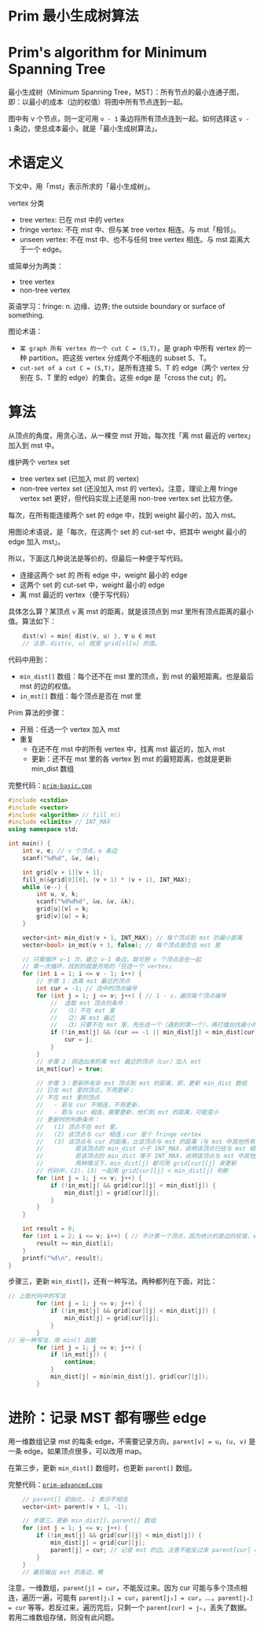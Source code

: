 # Prim 最小生成树算法
# Prim's algorithm for Minimum Spanning Tree

最小生成树（Minimum Spanning Tree，MST）：所有节点的最小连通子图，即：以最小的成本（边的权值）将图中所有节点连到一起。

图中有 v 个节点，则一定可用 `v - 1` 条边将所有顶点连到一起。如何选择这 `v - 1` 条边，使总成本最小，就是「最小生成树算法」。

# 术语定义

下文中，用「mst」表示所求的「最小生成树」。

vertex 分类
- tree vertex: 已在 mst 中的 vertex
- fringe vertex: 不在 mst 中、但与某 tree vertex 相连。与 mst「相邻」。
- unseen vertex: 不在 mst 中、也不与任何 tree vertex 相连。与 mst 距离大于一个 edge。

或简单分为两类：
- tree vertex
- non-tree vertex

英语学习：fringe: n. 边缘、边界; the outside boundary or surface of something.

图论术语：
- `某 graph 所有 vertex 的一个 cut C = (S,T)`，是 graph 中所有 vertex 的一种 partition，把这些 vertex 分成两个不相连的 subset S、T。
- `cut-set of a cut C = (S,T)`，是所有连接 S、T 的 edge（两个 vertex 分别在 S、T 里的 edge）的集合。这些 edge 是「cross the cut」的。

# 算法

从顶点的角度，用贪心法，从一棵空 mst 开始，每次找「离 mst 最近的 vertex」加入到 mst 中。

维护两个 vertex set
- tree vertex set (已加入 mst 的 vertex)
- non-tree vertex set (还没加入 mst 的 vertex)。注意，理论上用 fringe vertex set 更好，但代码实现上还是用 non-tree vertex set 比较方便。

每次，在所有能连接两个 set 的 edge 中，找到 weight 最小的，加入 mst。

用图论术语说，是「每次，在这两个 set 的 cut-set 中，把其中 weight 最小的 edge 加入 mst」。

所以，下面这几种说法是等价的，但最后一种便于写代码。
- 连接这两个 set 的 所有 edge 中，weight 最小的 edge
- 这两个 set 的 cut-set 中，weight 最小的 edge
- 离 mst 最近的 vertex（便于写代码）

具体怎么算？某顶点 `v` 离 mst 的距离，就是该顶点到 mst 里所有顶点距离的最小值。算法如下：
```cpp
    dist(v) = min{ dist(v, u) }, ∀ u ∈ mst
    // 注意，dist(v, u) 就是 grid[v][u] 的值。
```

代码中用到：
- `min_dist[]` 数组：每个还不在 mst 里的顶点，到 mst 的最短距离。也是最后 mst 的边的权值。
- `in_mst[]` 数组：每个顶点是否在 mst 里

Prim 算法的步骤：
- 开局：任选一个 vertex 加入 mst
- 重复
  - 在还不在 mst 中的所有 vertex 中，找离 mst 最近的，加入 mst
  - 更新：还不在 mst 里的各 vertex 到 mst 的最短距离，也就是更新 min_dist 数组

完整代码：[`prim-basic.cpp`](code/prim-basic.cpp)

```cpp
#include <cstdio>
#include <vector>
#include <algorithm> // fill_n()
#include <climits> // INT_MAX
using namespace std;

int main() {
    int v, e; // v 个顶点，e 条边
    scanf("%d%d", &v, &e);

    int grid[v + 1][v + 1];
    fill_n(&grid[0][0], (v + 1) * (v + 1), INT_MAX);
    while (e--) {
        int u, v, k;
        scanf("%d%d%d", &u, &v, &k);
        grid[u][v] = k;
        grid[v][u] = k;
    }

    vector<int> min_dist(v + 1, INT_MAX); // 每个顶点到 mst 的最小距离
    vector<bool> in_mst(v + 1, false); // 每个顶点是否在 mst 里

    // 只需循环 v-1 次，建立 v-1 条边，就可把 v 个顶点连在一起
    // 第一次循环，找到的就是开局的「任选一个 vertex」
    for (int i = 1; i <= v - 1; i++) {
        // 步骤 1：选离 mst 最近的顶点
        int cur = -1; // 选中的顶点编号
        for (int j = 1; j <= v; j++) { // 1 - v，遍历每个顶点编号
            //  选取 mst 顶点的条件：
            //  （1）不在 mst 里
            //  （2）离 mst 最近
            //  （3）只要不在 mst 里，先任选一个（遇到的第一个），再打擂台找最小的
            if (!in_mst[j] && (cur == -1 || min_dist[j] < min_dist[cur])) {
                cur = j;
            }
        }
        // 步骤 2：刚选出来的离 mst 最近的顶点（cur）加入 mst
        in_mst[cur] = true;

        // 步骤 3：更新所有非 mst 顶点到 mst 的距离，即，更新 min_dist 数组
        // 已在 mst 里的顶点，不用更新；
        // 不在 mst 里的顶点
        //   - 若与 cur 不相连，不用更新，
        //   - 若与 cur 相连，需要更新，他们到 mst 的距离，可能变小
        // 更新时的判断条件：
        //   (1) 顶点不在 mst 里。
        //   (2) 该顶点与 cur 相连；cur 是个 fringe vertex
        //   (3) 该顶点与 cur 的距离，比该顶点与 mst 的距离（与 mst 中其他所有顶点的距离），更小
        //         若该顶点的 min_dist 小于 INT_MAX，说明该顶点已经与 mst 相连，但与 cur 的距离更小
        //         若该顶点的 min_dist 等于 INT_MAX，说明该顶点与 mst 中其他所有顶点都未相连
        //         两种情况下，min_dist[j] 都可用 grid[cur][j] 来更新
        // 代码中，(2)、(3) 一起用 grid[cur][j] < min_dist[j] 判断
        for (int j = 1; j <= v; j++) {
            if (!in_mst[j] && grid[cur][j] < min_dist[j]) {
                min_dist[j] = grid[cur][j];
            }
        }
    }

    int result = 0;
    for (int i = 2; i <= v; i++) { // 不计第一个顶点，因为统计的是边的权值，v个顶点有 v-1条边
        result += min_dist[i];
    }
    printf("%d\n", result);
}
```

步骤三，更新 `min_dist[]`，还有一种写法。两种都列在下面，对比：

```cpp
// 上面代码中的写法
        for (int j = 1; j <= v; j++) {
            if (!in_mst[j] && grid[cur][j] < min_dist[j]) {
                min_dist[j] = grid[cur][j];
            }
        }
// 另一种写法，用 min() 函数
        for (int j = 1; j <= v; j++) {
            if (in_mst[j]) {
                continue;
            }
            min_dist[j] = min(min_dist[j], grid[cur][j]);
        }
```

# 进阶：记录 MST 都有哪些 edge

用一维数组记录 mst 的每条 edge，不需要记录方向，`parent[v] = u`，`(u, v)` 是一条 edge。如果顶点很多，可以改用 map。

在第三步，更新 `min_dist[]` 数组时，也更新 `parent[]` 数组。

完整代码：[`prim-advanced.cpp`](code/prim-advanced.cpp)

```cpp
    // parent[] 初始化，-1 表示不相连
    vector<int> parent(v + 1, -1);

    // 步骤三，更新 min_dist[]、parent[] 数组
    for (int j = 1; j <= v; j++) {
        if (!in_mst[j] && grid[cur][j] < min_dist[j]) {
            min_dist[j] = grid[cur][j];
            parent[j] = cur; // 记录 mst 的边。注意不能反过来 parent[cur] = j
        }
    }
    // 最后输出 mst 的各边，略
```

注意，一维数组，`parent[j] = cur`，不能反过来。因为 cur 可能与多个顶点相连，遍历一遍，可能有 `parent[j₁] = cur`，`parent[j₂] = cur`，...，`parent[jₙ] = cur` 等等。若反过来，遍历完后，只剩一个 `parent[cur] = jₙ`，丢失了数据。若用二维数组存储，则没有此问题。
